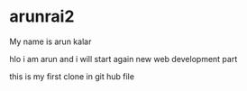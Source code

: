 # arunrai2
My name is arun kalar 

hlo i am arun and i will start again new web development part

this is my first clone in git hub file


